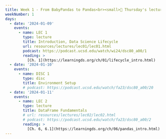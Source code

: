 ```yaml
---
title: Week 1 - From BabyPandas to Pandas<br><small>🚨 Thursday's lecture will be on Zoom; <a href="https://ucsd.zoom.us/my/rampure">here</a> is the link. (If you're curious, it's because Suraj is at a <a href="https://www.imsi.institute/activities/teaching-and-evaluating-data-communication-at-scale/">conference</a>.)</small>
weekNumber: 1
days:
  - date: '2024-01-09'
    events:
      - name: LEC 1
        type: lecture
        title: Introduction, Data Science Lifecycle
        url: resources/lectures/lec01/lec01.html
        podcast: https://podcast.ucsd.edu/watch/wi24/dsc80_a00/1
        reading: >
          [Ch. 1](https://learningds.org/ch/01/lifecycle_intro.html)
  - date: '2024-01-10'
    events:
      - name: DISC 1
        type: disc
        title: Environment Setup
        # podcast: https://podcast.ucsd.edu/watch/fa23/dsc80_a00/20
  - date: '2024-01-11'
    events:
      - name: LEC 2
        type: lecture
        title: DataFrame Fundamentals
        # url: resources/lectures/lec02/lec02.html
        # podcast: https://podcast.ucsd.edu/watch/fa23/dsc80_a00/2
        reading: >
          [Ch. 6, 6.1](https://learningds.org/ch/06/pandas_intro.html)
---
```

